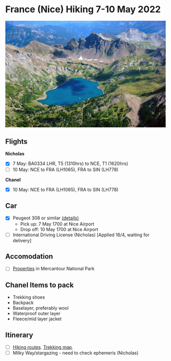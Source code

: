 # France (Nice) Hiking 7-10 May 2022

![](/static/2022-05/mercantour-national-park.jpg)

## Flights

**Nicholas**

- [x] 7 May: BA0334 LHR, T5 (1310hrs) to NCE, T1 (1620hrs)
- [ ] 10 May: NCE to FRA (LH1065), FRA to SIN (LH778)

**Chanel**

- [x] 10 May: NCE to FRA (LH1065), FRA to SIN (LH778)

## Car

- [x] Peugeot 308 or similar [(details)](https://www.klook.com/en-SG/voucher/KLK3789734420?lang=en_SG&token=0b0d2960-c0b8-44ea-6e89-901de5693a45&c=system_email&pid=email)
  - Pick up: 7 May 1700 at Nice Airport
  - Drop off: 10 May 1700 at Nice Airport
- [ ] International Driving License (Nicholas) [Applied 16/4, waiting for delivery]

## Accomodation

- [ ] [Properties][properties] in Mercantour National Park

## Chanel Items to pack

- Trekking shoes
- Backpack
- Baselayer, preferably wool
- Waterproof outer layer
- Fleece/mid layer jacket

## Itinerary

- [ ] [Hiking routes][hiking-routes]. [Trekking map][trekking-map].
- [ ] Milky Way/stargazing - need to check ephemeris (Nicholas)

[hiking-routes]: https://www.google.com/maps/d/viewer?mid=110bE46beRht3PU2x6XfYhVFYqQdaD4gS&ll=44.14368121724446%2C7.187836335386026&z=11
[properties]: https://www.booking.com/searchresults.en-gb.html?aid=304142&label=gen173nr-1BCAEoggI46AdIM1gEaMkBiAEBmAEJuAEXyAEM2AEB6AEBiAIBqAIDuAKm5O2SBsACAdICJDJlY2Q4ZDYwLTUxMmYtNDQ3ZC1iMGVlLWMwNWI5NzdiZDNjYdgCBeACAQ&lang=en-gb&sid=5ad5ea96dc2d619c8272bbd7f2bc4453&sb=1&src=hotel&src_elem=sb&error_url=https%3A%2F%2Fwww.booking.com%2Fhotel%2Ffr%2Fle-grand-chalet-valdeblore.en-gb.html%3Faid%3D304142%3Blabel%3Dgen173nr-1BCAEoggI46AdIM1gEaMkBiAEBmAEJuAEXyAEM2AEB6AEBiAIBqAIDuAKm5O2SBsACAdICJDJlY2Q4ZDYwLTUxMmYtNDQ3ZC1iMGVlLWMwNWI5NzdiZDNjYdgCBeACAQ%3Bsid%3D5ad5ea96dc2d619c8272bbd7f2bc4453%3Ball_sr_blocks%3D237813001_178046859_2_1_0%3Bcheckin%3D2022-05-07%3Bcheckout%3D2022-05-09%3Bdest_id%3D3313%3Bdest_type%3Dregion%3Bgroup_adults%3D2%3Bgroup_children%3D0%3Bhapos%3D1%3Bhighlighted_blocks%3D237813001_178046859_2_1_0%3Bhpos%3D1%3Bmatching_block_id%3D237813001_178046859_2_1_0%3Bno_rooms%3D1%3Breq_adults%3D2%3Breq_children%3D0%3Broom1%3DA%252CA%3Bsb_price_type%3Dtotal%3Bsr_order%3Dpopularity%3Bsr_pri_blocks%3D237813001_178046859_2_1_0__17720%3Bsrepoch%3D1650160200%3Bsrpvid%3Ded8f0ce3ba7c0157%3Btype%3Dtotal%3Bucfs%3D1%26%3B&highlighted_hotels=2378130&hp_sbox=1&ss=Valdeblore&is_ski_area=0&ssne=Valdeblore&ssne_untouched=Valdeblore&dest_id=3313&dest_type=region&checkin_year=2022&checkin_month=5&checkin_monthday=7&checkout_year=2022&checkout_month=5&checkout_monthday=10&group_adults=2&group_children=0&no_rooms=1&from_sf=1
[trekking-map]: https://www.openstreetmap.org/relation/1024511#map=10/44.1674/7.0615